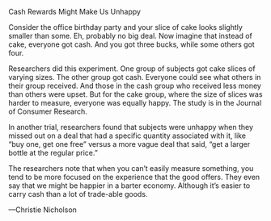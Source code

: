 Cash Rewards Might Make Us Unhappy

Consider the office birthday party and your slice of cake looks slightly smaller than some. Eh, probably no big deal. Now imagine that instead of cake, everyone got cash. And you got three bucks, while some others got four.

Researchers did this experiment. One group of subjects got cake slices of varying sizes. The other group got cash. Everyone could see what others in their group received. And those in the cash group who received less money than others were upset. But for the cake group, where the size of slices was harder to measure, everyone was equally happy. The study is in the Journal of Consumer Research.

In another trial, researchers found that subjects were unhappy when they missed out on a deal that had a specific quantity associated with it, like “buy one, get one free” versus a more vague deal that said, “get a larger bottle at the regular price.”

The researchers note that when you can’t easily measure something, you tend to be more focused on the experience that the good offers. They even say that we might be happier in a barter economy. Although it’s easier to carry cash than a lot of trade-able goods. 

—Christie Nicholson
